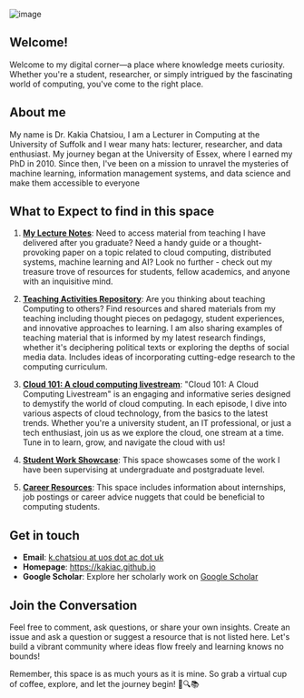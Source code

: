 
<!-- ![Dr. Kakia Chatsiou's Academic Hub](https://github.com/UoS-KakiasCourses/.github/assets/10551558/b230b63b-916d-45f6-b8c5-b36e2ba95f08) -->

<!-- ![Dr. Kakia Chatsiou's Academic Hub](https://github.com/UoS-KakiasCourses/.github/assets/10551558/724158b2-9832-456b-8cad-9c341bced94d) -->

![image](https://github.com/KakiasAcademicAlcove/.github/assets/10551558/eb297609-fe16-4096-9dd0-53e1917efc96)

<!-- prompt was: create a futuristic reading nook against a window with books, an armchair, and a laptop on the table. From the window you can see the caribbean sea -->



## **Welcome!**
Welcome to my digital corner—a place where knowledge meets curiosity. Whether you're a student, researcher, or simply intrigued by the fascinating world of computing, you've come to the right place.

## **About me**
My name is Dr. Kakia Chatsiou, I am a Lecturer in Computing at the University of Suffolk and I wear many hats: lecturer, researcher, and data enthusiast. My journey began at the University of Essex, where I earned my PhD in 2010. Since then, I've been on a mission to unravel the mysteries of machine learning, information management systems, and data science and make them accessible to everyone

## **What to Expect to find in this space**

1. [**My Lecture Notes**](https://github.com/KakiasAcademicAlcove/.github/blob/main/profile/lectures.md): Need to access material from teaching I have delivered after you graduate? Need a handy guide or a thought-provoking paper on a topic related to cloud computing, distributed systems, machine learning and AI? Look no further - check out my treasure trove of resources for students, fellow academics, and anyone with an inquisitive mind.

2.  [**Teaching Activities Repository**](https://github.com/KakiasAcademicAlcove/.github/blob/main/profile/activities.md): Are you thinking about teaching Computing to others? Find resources and shared materials from my teaching including thought pieces on pedagogy, student experiences, and innovative approaches to learning. I am also sharing examples of teaching material that is informed by my latest research findings, whether it's deciphering political texts or exploring the depths of social media data. Includes ideas of incorporating cutting-edge research to the computing curriculum.

3. [**Cloud 101: A cloud computing livestream**](https://github.com/KakiasAcademicAlcove/.github/blob/main/profile/cloud101Live.md): "Cloud 101: A Cloud Computing Livestream" is an engaging and informative series designed to demystify the world of cloud computing. In each episode, I dive into various aspects of cloud technology, from the basics to the latest trends. Whether you're a university student, an IT professional, or just a tech enthusiast, join us as we explore the cloud, one stream at a time. Tune in to learn, grow, and navigate the cloud with us!

4. [**Student Work Showcase**](https://github.com/KakiasAcademicAlcove/.github/blob/main/profile/studentwork.md): This space showcases some of the work I have been supervising at undergraduate and postgraduate level.

5. [**Career Resources**](https://github.com/KakiasAcademicAlcove/.github/blob/main/profile/careers.md): This space includes information about internships, job postings or career advice nuggets that could be beneficial to computing students.

## **Get in touch**
- **Email**: [k.chatsiou at uos dot ac dot uk](https://www.uos.ac.uk/people/dr-kakia-chatsiou/)
- **Homepage**: https://kakiac.github.io
- **Google Scholar**: Explore her scholarly work on [Google Scholar](https://scholar.google.com/citations?user=_jZDqpIAAAAJ)

## **Join the Conversation**
Feel free to comment, ask questions, or share your own insights. Create an issue and ask a question or suggest a resource that is not listed here. Let's build a vibrant community where ideas flow freely and learning knows no bounds!

Remember, this space is as much yours as it is mine. So grab a virtual cup of coffee, explore, and let the journey begin! 🚀🔍📚

